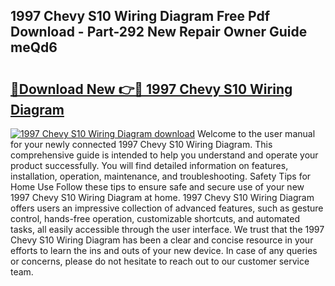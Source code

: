 ## 1997 Chevy S10 Wiring Diagram Free Pdf Download - Part-292 New Repair Owner Guide meQd6

# <h2><a href="http://dfiaw9f.blite.top/?on=1997+Chevy+S10+Wiring+Diagram">🔗Download New 👉🔴 1997 Chevy S10 Wiring Diagram</a></h2>

[![1997 Chevy S10 Wiring Diagram download](https://i.imgur.com/lujVjoI.png)](http://dfiaw9f.blite.top/?on=1997+Chevy+S10+Wiring+Diagram)
Welcome to the user manual for your newly connected 1997 Chevy S10 Wiring Diagram. This comprehensive guide is intended to help you understand and operate your product successfully. You will find detailed information on features, installation, operation, maintenance, and troubleshooting. Safety Tips for Home Use Follow these tips to ensure safe and secure use of your new 1997 Chevy S10 Wiring Diagram at home. 1997 Chevy S10 Wiring Diagram offers users an impressive collection of advanced features, such as gesture control, hands-free operation, customizable shortcuts, and automated tasks, all easily accessible through the user interface. We trust that the 1997 Chevy S10 Wiring Diagram has been a clear and concise resource in your efforts to learn the ins and outs of your new device. In case of any queries or concerns, please do not hesitate to reach out to our customer service team.
